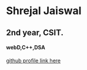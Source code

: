 # Shrejal Jaiswal

## 2nd year, CSIT.

#### webD,C++,DSA


[github profile link here](https://github.com/Shrejal123)
